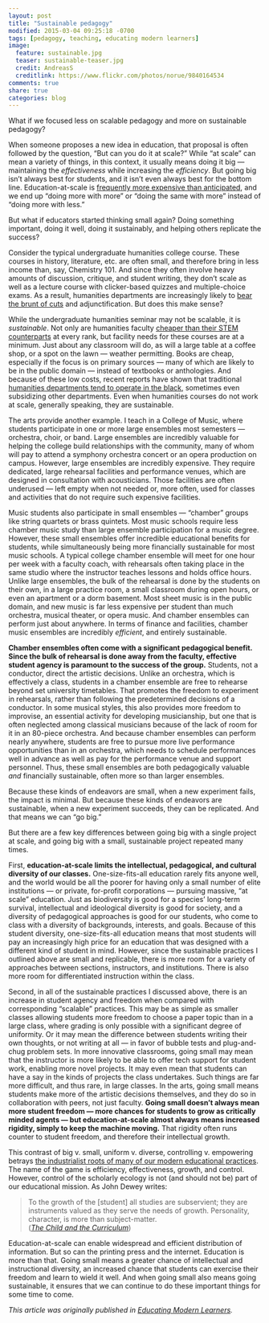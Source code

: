 ```yaml
---
layout: post
title: "Sustainable pedagogy"
modified: 2015-03-04 09:25:18 -0700
tags: [pedagogy, teaching, educating modern learners]
image:
  feature: sustainable.jpg
  teaser: sustainable-teaser.jpg
  credit: AndreasS
  creditlink: https://www.flickr.com/photos/norue/9840164534
comments: true
share: true
categories: blog
---
```


What if we focused less on scalable pedagogy and more on sustainable pedagogy?

When someone proposes a new idea in education, that proposal is often followed by the question, “But can you do it at scale?” While “at scale” can mean a variety of things, in this context, it usually means doing it big — maintaining the *effectiveness* while increasing the *efficiency*. But going big isn’t always best for students, and it isn’t even always best for the bottom line. Education-at-scale is [frequently more expensive than anticipated](http://www.educationnews.org/online-schools/moocs-may-be-free-for-students-but-theyre-expensive-for-schools/), and we end up “doing more with more” or “doing the same with more” instead of “doing more with less.”

But what if educators started thinking small again? Doing something important, doing it well, doing it sustainably, and helping others replicate the success?

Consider the typical undergraduate humanities college course. These courses in history, literature, etc. are often small, and therefore bring in less income than, say, Chemistry 101. And since they often involve heavy amounts of discussion, critique, and student writing, they don’t scale as well as a lecture course with clicker-based quizzes and multiple-choice exams. As a result, humanities departments are increasingly likely to [bear the brunt of cuts](http://www.newrepublic.com/article/114616/public-universities-hurt-humanities-crisis) and adjunctification. But does this make sense?

While the undergraduate humanities seminar may not be scalable, it is *sustainable*. Not only are humanities faculty [cheaper than their STEM counterparts](http://www.humanitiesindicators.org/content/indicatordoc.aspx?i=317) at every rank, but facility needs for these courses are at a minimum. Just about any classroom will do, as will a large table at a coffee shop, or a spot on the lawn — weather permitting. Books are cheap, especially if the focus is on primary sources — many of which are likely to be in the public domain — instead of textbooks or anthologies. And because of these low costs, recent reports have shown that traditional [humanities departments tend to operate in the black](http://newsroom.ucla.edu/stories/bottom-line-shows-humanities-really-155771), sometimes even subsidizing other departments. Even when humanities courses do not work at scale, generally speaking, they are sustainable.

The arts provide another example. I teach in a College of Music, where students participate in one or more large ensembles most semesters — orchestra, choir, or band. Large ensembles are incredibly valuable for helping the college build relationships with the community, many of whom will pay to attend a symphony orchestra concert or an opera production on campus. However, large ensembles are incredibly expensive. They require dedicated, large rehearsal facilities and performance venues, which are designed in consultation with acousticians. Those facilities are often underused — left empty when not needed or, more often, used for classes and activities that do not require such expensive facilities.

Music students also participate in small ensembles — “chamber” groups like string quartets or brass quintets. Most music schools require less chamber music study than large ensemble participation for a music degree. However, these small ensembles offer incredible educational benefits for students, while simultaneously being more financially sustainable for most music schools. A typical college chamber ensemble will meet for one hour per week with a faculty coach, with rehearsals often taking place in the same studio where the instructor teaches lessons and holds office hours. Unlike large ensembles, the bulk of the rehearsal is done by the students on their own, in a large practice room, a small classroom during open hours, or even an apartment or a dorm basement. Most sheet music is in the public domain, and new music is far less expensive per student than much orchestra, musical theater, or opera music. And chamber ensembles can perform just about anywhere. In terms of finance and facilities, chamber music ensembles are incredibly *efficient*, and entirely sustainable.

**Chamber ensembles often come with a significant pedagogical benefit. Since the bulk of rehearsal is done away from the faculty, effective student agency is paramount to the success of the group.** Students, not a conductor, direct the artistic decisions. Unlike an orchestra, which is effectively a class, students in a chamber ensemble are free to rehearse beyond set university timetables. That promotes the freedom to experiment in rehearsals, rather than following the predetermined decisions of a conductor. In some musical styles, this also provides more freedom to improvise, an essential activity for developing musicianship, but one that is often neglected among classical musicians because of the lack of room for it in an 80-piece orchestra. And because chamber ensembles can perform nearly anywhere, students are free to pursue more live performance opportunities than in an orchestra, which needs to schedule performances well in advance as well as pay for the performance venue and support personnel. Thus, these small ensembles are both pedagogically valuable *and* financially sustainable, often more so than larger ensembles.

Because these kinds of endeavors are small, when a new experiment fails, the impact is minimal. But because these kinds of endeavors are sustainable, when a new experiment succeeds, they can be replicated. And that means we can “go big.”

But there are a few key differences between going big with a single project at scale, and going big with a small, sustainable project repeated many times.

First, **education-at-scale limits the intellectual, pedagogical, and cultural diversity of our classes.** One-size-fits-all education rarely fits anyone well, and the world would be all the poorer for having only a small number of elite institutions — or private, for-profit corporations — pursuing massive, “at scale” education. Just as biodiversity is good for a species’ long-term survival, intellectual and ideological diversity is good for society, and a diversity of pedagogical approaches is good for our students, who come to class with a diversity of backgrounds, interests, and goals. Because of this student diversity, one-size-fits-all education means that most students will pay an increasingly high price for an education that was designed with a different kind of student in mind. However, since the sustainable practices I outlined above are small and replicable, there is more room for a variety of approaches between sections, instructors, and institutions. There is also more room for differentiated instruction within the class.

Second, in all of the sustainable practices I discussed above, there is an increase in student agency and freedom when compared with corresponding “scalable” practices. This may be as simple as smaller classes allowing students more freedom to choose a paper topic than in a large class, where grading is only possible with a significant degree of uniformity. Or it may mean the difference between students writing their own thoughts, or not writing at all — in favor of bubble tests and plug-and-chug problem sets. In more innovative classrooms, going small may mean that the instructor is more likely to be able to offer tech support for student work, enabling more novel projects. It may even mean that students can have a say in the kinds of projects the class undertakes. Such things are far more difficult, and thus rare, in large classes. In the arts, going small means students make more of the artistic decisions themselves, and they do so in collaboration with peers, not just faculty. **Going small doesn’t always mean more student freedom — more chances for students to grow as critically minded agents — but education-at-scale almost always means increased rigidity, simply to keep the machine moving.** That rigidity often runs counter to student freedom, and therefore their intellectual growth.

This contrast of big v. small, uniform v. diverse, controlling v. empowering betrays [the industrialist roots of many of our modern educational practices](http://www.cathydavidson.com/books/now-you-see-it/). The name of the game is efficiency, effectiveness, growth, and control. However, control of the scholarly ecology is not (and should not be) part of our educational mission. As John Dewey writes:

> To the growth of the [student] all studies are subservient; they are instruments valued as they serve the needs of growth. Personality, character, is more than subject-matter.  
([*The Child and the Curriculum*](http://www.gutenberg.org/ebooks/29259))

Education-at-scale can enable widespread and efficient distribution of information. But so can the printing press and the internet. Education is more than that. Going small means a greater chance of intellectual and instructional diversity, an increased chance that students can exercise their freedom and learn to wield it well. And when going small also means going sustainable, it ensures that we can continue to do these important things for some time to come.

*This article was originally published in [Educating Modern Learners](http://www.modernlearners.com/).*